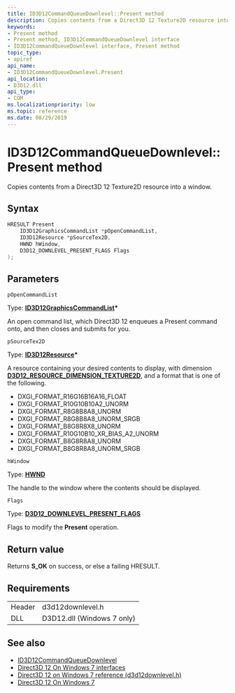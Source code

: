 ```yaml
---
title: ID3D12CommandQueueDownlevel::Present method
description: Copies contents from a Direct3D 12 Texture2D resource into a window.
keywords:
- Present method
- Present method, ID3D12CommandQueueDownlevel interface
- ID3D12CommandQueueDownlevel interface, Present method
topic_type:
- apiref
api_name:
- ID3D12CommandQueueDownlevel.Present
api_location:
- D3D12.dll
api_type:
- COM
ms.localizationpriority: low
ms.topic: reference
ms.date: 08/29/2019
---
```


# ID3D12CommandQueueDownlevel::Present method

Copies contents from a Direct3D 12 Texture2D resource into a window.

## Syntax

```cpp
HRESULT Present
    ID3D12GraphicsCommandList *pOpenCommandList,
    ID3D12Resource *pSourceTex2D,
    HWND hWindow,
    D3D12_DOWNLEVEL_PRESENT_FLAGS Flags
);
```

## Parameters

`pOpenCommandList`

Type: **[ID3D12GraphicsCommandList](/windows/win32/api/d3d12/nn-d3d12-id3d12graphicscommandlist)\***

An open command list, which Direct3D 12 enqueues a Present command onto, and then closes and submits for you.

`pSourceTex2D`

Type: **[ID3D12Resource](/windows/win32/api/d3d12/nn-d3d12-id3d12resource)\***

A resource containing your desired contents to display, with dimension [**D3D12\_RESOURCE\_DIMENSION\_TEXTURE2D**](/windows/win32/api/d3d12/ne-d3d12-d3d12_resource_dimension), and a format that is one of the following.

* DXGI_FORMAT_R16G16B16A16_FLOAT
* DXGI_FORMAT_R10G10B10A2_UNORM
* DXGI_FORMAT_R8G8B8A8_UNORM
* DXGI_FORMAT_R8G8B8A8_UNORM_SRGB
* DXGI_FORMAT_B8G8R8X8_UNORM
* DXGI_FORMAT_R10G10B10_XR_BIAS_A2_UNORM
* DXGI_FORMAT_B8G8R8A8_UNORM
* DXGI_FORMAT_B8G8R8A8_UNORM_SRGB

`hWindow`

Type: **[HWND](/windows/desktop/WinProg/windows-data-types)**

The handle to the window where the contents should be displayed.

`Flags`

Type: **[D3D12\_DOWNLEVEL\_PRESENT\_FLAGS](d3d12_downlevel_present_flags.md)**

Flags to modify the **Present** operation.

## Return value

Returns **S_OK** on success, or else a failing HRESULT.

## Requirements

|        |                  |
|--------|------------------|
| Header | d3d12downlevel.h |
| DLL    | D3D12.dll (Windows 7 only) |

## See also
* [ID3D12CommandQueueDownlevel](id3d12commandqueuedownlevel.md)
* [Direct3D 12 On Windows 7 interfaces](direct3d-12on7-interfaces.md)
* [Direct3D 12 on Windows 7 reference (d3d12downlevel.h)](direct3d-12on7-reference.md)
* [Direct3D 12 On Windows 7](https://devblogs.microsoft.com/directx/porting-directx-12-games-to-windows-7/)
